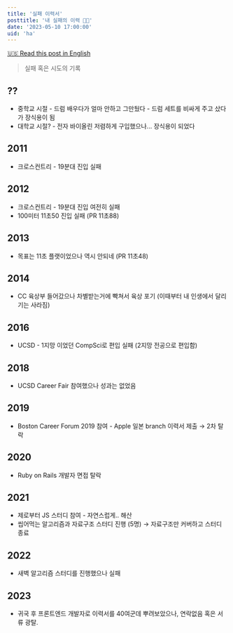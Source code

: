 ```yaml
---
title: '실패 이력서'
posttitle: '내 실패의 이력 💪🏼'
date: '2023-05-10 17:00:00'
uid: 'ha'
---
```


[🇺🇸 Read this post in English](../blog/ha)

> 실패 혹은 시도의 기록

## ??

- 중학교 시절 - 드럼 배우다가 얼마 안하고 그만뒀다 - 드럼 세트를 비싸게 주고 샀다가 장식용이 됨
- 대학교 시절? - 전자 바이올린 저렴하게 구입했으나... 장식용이 되었다

## 2011

- 크로스컨트리 - 19분대 진입 실패

## 2012

- 크로스컨트리 - 19분대 진입 여전히 실패
- 100미터 11초50 진입 실패 (PR 11초88)

## 2013

- 목표는 11초 플랫이었으나 역시 안되네 (PR 11초48)

## 2014

- CC 육상부 들어갔으나 차별받는거에 빡쳐서 육상 포기 (이때부터 내 인생에서 달리기는 사라짐)

## 2016

- UCSD - 1지망 이었던 CompSci로 편입 실패 (2지망 전공으로 편입함)

## 2018

- UCSD Career Fair 참여했으나 성과는 없었음

## 2019

- Boston Career Forum 2019 참여 - Apple 일본 branch 이력서 제출 → 2차 탈락

## 2020

- Ruby on Rails 개발자 면접 탈락

## 2021

- 제로부터 JS 스터디 참여 - 자연스럽게.. 해산
- 씹어먹는 알고리즘과 자료구조 스터디 진행 (5명) → 자료구조만 커버하고 스터디 종료

## 2022

- 새벽 알고리즘 스터디를 진행했으나 실패

## 2023

- 귀국 후 프론트엔드 개발자로 이력서를 40여군데 뿌려보았으나, 연락없음 혹은 서류 광탈.
